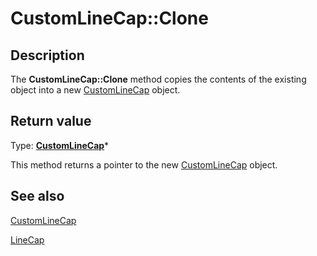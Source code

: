 # CustomLineCap::Clone

## Description

The **CustomLineCap::Clone** method copies the contents of the existing object into a new [CustomLineCap](https://learn.microsoft.com/windows/desktop/api/gdiplusheaders/nl-gdiplusheaders-customlinecap) object.

## Return value

Type: **[CustomLineCap](https://learn.microsoft.com/windows/desktop/api/gdiplusheaders/nl-gdiplusheaders-customlinecap)***

This method returns a pointer to the new [CustomLineCap](https://learn.microsoft.com/windows/desktop/api/gdiplusheaders/nl-gdiplusheaders-customlinecap) object.

## See also

[CustomLineCap](https://learn.microsoft.com/windows/desktop/api/gdiplusheaders/nl-gdiplusheaders-customlinecap)

[LineCap](https://learn.microsoft.com/windows/desktop/api/gdiplusenums/ne-gdiplusenums-linecap)